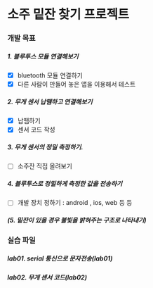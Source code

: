 # 소주 밑잔 찾기 프로젝트 


### 개발 목표
##### 1. 블루투스 모듈 연결해보기
- [x] bluetooth 모듈 연결하기
- [x] 다른 사람이 만들어 놓은 앱을 이용해서 테스트

##### 2. 무게 센서 납뗌하고 연결해보기
- [x] 납뗌하기
- [x] 센서 코드 작성

##### 3. 무게 센서의 정밀 측정하기. 
- [ ] 소주잔 직접 올려보기

##### 4. 블루투스로 정밀하게 측정한 값을 전송하기
- [ ] 개발 장치 정하기 : android , ios, web 등 등

##### (5. 밑잔이 있을 경우 불빛을 밝혀주는 구조로 나타내기)





### 실습 파일

##### lab01. serial 통신으로 문자전송(lab01) 

##### lab02. 무게 센서 코드(lab02)
